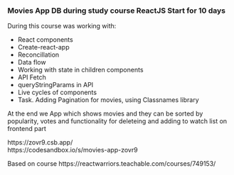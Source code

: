 <h3>Movies App DB during study course ReactJS Start for 10 days</h3>

During this course was working with:

<ul>
<li>React components</li>
<li>Create-react-app</li>
<li>Reconcillation</li>
<li>Data flow</li>
<li>Working with state in children components</li>
<li>API Fetch</li>
<li>queryStringParams in API</li>
<li>Live cycles of components</li>
<li>Task. Adding Pagination for movies, using Classnames library</li>
</ul>

<p>At the end we App which shows movies and they can be sorted by popularity, votes and functionality for deleteing and adding to watch list on frontend part</p>

<p>
https://zovr9.csb.app/<br/>
https://codesandbox.io/s/movies-app-zovr9
</p>

<p>
Based on course https://reactwarriors.teachable.com/courses/749153/ 
</p>
